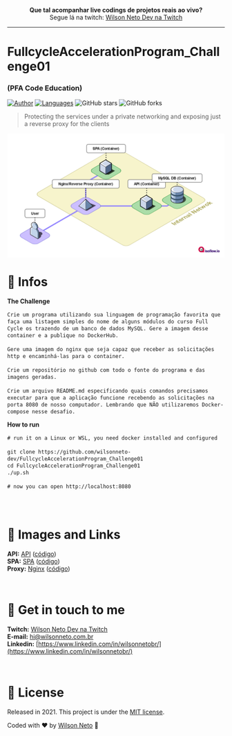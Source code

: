 <p align="center">
  <b>Que tal acompanhar live codings de projetos reais ao vivo?</b><br />
  Segue lá na twitch: <a target="_blank" href="https://www.twitch.tv/wilsonnetodev">Wilson Neto Dev na Twitch</a><br />
</p>

<hr />

# FullcycleAccelerationProgram_Challenge01 
### (PFA Code Education)

[![Author](https://img.shields.io/badge/author-WilsonNetoDev-AD1256?style=flat-square)](https://github.com/wilsonneto-dev)
[![Languages](https://img.shields.io/github/languages/count/wilsonneto-dev/FullcycleAccelerationProgram_Challenge01?color=%23AD1256&style=flat-square)](#)
![GitHub stars](https://img.shields.io/github/stars/wilsonneto-dev/FullcycleAccelerationProgram_Challenge01?style=flat-square)
![GitHub forks](https://img.shields.io/github/forks/wilsonneto-dev/FullcycleAccelerationProgram_Challenge01?style=flat-square)

> Protecting the services under a private networking and exposing just a reverse proxy for the clients

<p align="center">
  <img align="center" src="/.github/diagram.png" width="800" border="0">
</p>

# 📘 Infos

**The Challenge** 

```
Crie um programa utilizando sua linguagem de programação favorita que faça uma listagem simples do nome de alguns módulos do curso Full Cycle os trazendo de um banco de dados MySQL. Gere a imagem desse container e a publique no DockerHub.

Gere uma imagem do nginx que seja capaz que receber as solicitações http e encaminhá-las para o container.

Crie um repositório no github com todo o fonte do programa e das imagens geradas.

Crie um arquivo README.md especificando quais comandos precisamos executar para que a aplicação funcione recebendo as solicitações na porta 8080 de nosso computador. Lembrando que NÃO utilizaremos Docker-compose nesse desafio.
```

**How to run**

```
# run it on a Linux or WSL, you need docker installed and configured

git clone https://github.com/wilsonneto-dev/FullcycleAccelerationProgram_Challenge01
cd FullcycleAccelerationProgram_Challenge01
./up.sh

# now you can open http://localhost:8080
```



<br /> <br />

# 🔗 Images and Links

**API:** <a target="_blank" href="https://hub.docker.com/repository/docker/wilsonnetodev/pfa01apimodules">API</a> (<a target="_blank" href="https://github.com/wilsonneto-dev/FullcycleAccelerationProgram_Challenge01/tree/master/app/front/modules">código</a>)<br />
**SPA:** <a target="_blank" href="https://hub.docker.com/repository/docker/wilsonnetodev/pfa01spamodules">SPA</a> (<a target="_blank" href="https://github.com/wilsonneto-dev/FullcycleAccelerationProgram_Challenge01/tree/master/app/api">código</a>)<br />
**Proxy:** <a target="_blank" href="https://hub.docker.com/repository/docker/wilsonnetodev/pfa01proxy">Nginx</a> (<a target="_blank" href="https://github.com/wilsonneto-dev/FullcycleAccelerationProgram_Challenge01/tree/master/nginx">código</a>)<br />


<br />

# :postbox: Get in touch to me

**Twitch:** <a target="_blank" href="https://www.twitch.tv/wilsonnetodev">Wilson Neto Dev na Twitch</a><br />
**E-mail:** hi@wilsonneto.com.br <br />
**Linkedin:** [https://www.linkedin.com/in/wilsonnetobr/](https://www.linkedin.com/in/wilsonnetobr/)

<br />

# :closed_book: License

Released in 2021.
This project is under the [MIT license](https://opensource.org/licenses/MIT).

Coded with :heart: by [Wilson Neto](https://github.com/wilsonneto-dev) 🚀
